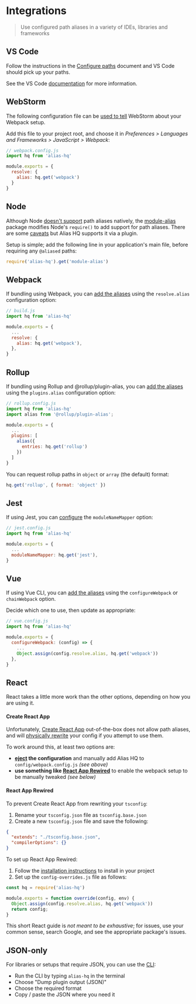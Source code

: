# Integrations

> Use configured path aliases in a variety of IDEs, libraries and frameworks

## VS Code

Follow the instructions in the [Configure paths](cli/paths.md) document and VS Code should pick up your paths.

See the VS Code [documentation](https://code.visualstudio.com/docs/languages/jsconfig#_using-webpack-aliases) for more information.

## WebStorm

The following configuration file can be [used to tell](https://www.jetbrains.com/help/webstorm/using-webpack.html#webpack_module_resolution) WebStorm about your Webpack setup.

Add this file to your project root, and choose it in *Preferences > Languages and Frameworks > JavaScript > Webpack*:

```js
// webpack.config.js
import hq from 'alias-hq'

module.exports = {
  resolve: {
    alias: hq.get('webpack')
  }
}
```

## Node

Although Node [doesn't support](https://arunmichaeldsouza.com/blog/aliasing-module-paths-in-node-js) path aliases natively, the [module-alias](https://www.npmjs.com/package/module-alias) package modifies Node's `require()` to add support for path aliases. There are some [caveats](https://github.com/ilearnio/module-alias#using-within-another-npm-package) but Alias HQ supports it via a plugin.

Setup is simple; add the following line in your application's main file, before requiring any `@aliased` paths:

```js
require('alias-hq').get('module-alias')
```

## Webpack

If bundling using Webpack, you can [add the aliases](https://webpack.js.org/configuration/resolve/#resolvealias) using the `resolve.alias` configuration option:

```js
// build.js
import hq from 'alias-hq'

module.exports = {
  ...
  resolve: {
    alias: hq.get('webpack'),
  },
}
```

## Rollup

If bundling using Rollup and @rollup/plugin-alias, you can [add the aliases](https://github.com/rollup/plugins/tree/master/packages/alias#usage) using the `plugins.alias` configuration option:

```js
// rollup.config.js
import hq from 'alias-hq'
import alias from '@rollup/plugin-alias';

module.exports = {
  ...
  plugins: [
    alias({
      entries: hq.get('rollup')
    })
  ]
}
```

You can request rollup paths in `object` or  `array` (the default) format:

```js
hq.get('rollup', { format: 'object' })
```

## Jest

If using Jest, you can [configure](https://jestjs.io/docs/en/configuration#modulenamemapper-objectstring-string--arraystring) the `moduleNameMapper` option:

```js
// jest.config.js
import hq from 'alias-hq'

module.exports = {
  ...
  moduleNameMapper: hq.get('jest'),
}
```

## Vue

If using Vue CLI, you can [add the aliases](https://cli.vuejs.org/guide/webpack.html#simple-configuration) using the `configureWebpack` or `chainWebpack` option.

Decide which one to use, then update as appropriate:

```js
// vue.config.js
import hq from 'alias-hq'

module.exports = {
  configureWebpack: (config) => {
    ...
    Object.assign(config.resolve.alias, hq.get('webpack'))
  },
}
```

## React

React takes a little more work than the other options, depending on how you are using it.

#### Create React App

Unfortunately, [Create React App](https://create-react-app.dev/) out-of-the-box does not allow path aliases, and will [physically rewrite](https://github.com/davestewart/alias-hq/issues/1#issuecomment-680005750) your config if you attempt to use them.

To work around this, at least two options are:

- **[eject](https://create-react-app.dev/docs/available-scripts/#npm-run-eject) the configuration** and manually add Alias HQ to `config/webpack.config.js` *(see above)*
- **use something like [React App Rewired](https://github.com/timarney/react-app-rewired)** to enable the webpack setup to be manually tweaked *(see below)*

#### React App Rewired

To prevent Create React App from rewriting your `tsconfig`:

1. Rename your `tsconfig.json` file as `tsconfig.base.json`
2. Create a new `tsconfig.json` file and save the following:

```json
{
  "extends": "./tsconfig.base.json",
  "compilerOptions": {}
}
```

To set up React App Rewired:

1. Follow the [installation instructions](https://github.com/timarney/react-app-rewired#how-to-rewire-your-create-react-app-project) to install in your project
2. Set up the ``config-overrides.js`` file as follows:

```js
const hq = require('alias-hq')

module.exports = function override(config, env) {
  Object.assign(config.resolve.alias, hq.get('webpack'))
  return config;
}
```

This short React guide is *not meant to be exhaustive*; for issues, use your common sense, search Google, and see the appropriate package's issues.

## JSON-only

For libraries or setups that require JSON, you can use the [CLI](cli/cli.md):

- Run the CLI by typing `alias-hq` in the terminal
- Choose "Dump plugin output (JSON)"
- Choose the required format 
- Copy / paste the JSON where you need it


